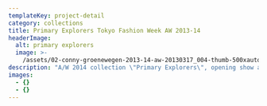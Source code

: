 ```yaml
---
templateKey: project-detail
category: collections
title: Primary Explorers Tokyo Fashion Week AW 2013-14
headerImage:
  alt: primary explorers
  image: >-
    /assets/02-conny-groenewegen-2013-14-aw-20130317_004-thumb-500xauto-173621.jpg
description: "A/W 2014 collection \"Primary Explorers\", opening show at Tokyo Fashion Week, is the outcome of an enduring and consistent research which brings us to a sculptural and tailored series of garments. The 'heavy' fabrics are firmly compressed and wrinkled, soaking up water and oxygen with a delicate skin of silk fabric sticking to it. The models look like elemental travellers. It is about structure and thin layers of time.\n\nWith thanks to\_Dutch Fashion Foundation, Mercedes Benz Tokyo Fashion Week, Els Roseboom Fashion and Pattern Design.\nPhotography: TFW"
images:
  - {}
  - {}
---
```


